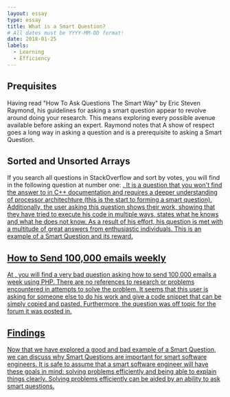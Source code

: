 ```yaml
---
layout: essay
type: essay
title: What is a Smart Question?
# All dates must be YYYY-MM-DD format!
date: 2018-01-25
labels:
  - Learning
  - Efficiency
---
```


## Prequisites 

Having read "How To Ask Questions The Smart Way" by Eric Steven Raymond, his guidelines for asking a smart question appear to revolve around doing your research. This means exploring every possible avenue available before asking an expert. Raymond notes that  A show of respect goes a long way in asking a question and is a prerequisite to asking a Smart Question.


## Sorted and Unsorted Arrays

If you search all questions in StackOverflow and sort by votes, you will find in the following question at number one: <a href=https://stackoverflow.com/questions/11227809/why-is-it-faster-to-process-a-sorted-array-than-an-unsorted-array>. It is a question that you won't find the answer to in C++ documentation and requires a deeper understanding of processor architechture (this is the start to forming a smart question). Additionally, the user asking this question shows their work, showing that they have tried to execute his code in multiple ways, states what he knows and what he does not know. As a result of his effort, his question is met with a multitude of great answers from enthusiastic individuals. This is an example of a Smart Question and its reward.

## How to Send 100,000 emails weekly

At <a href=https://stackoverflow.com/questions/3905734/how-to-send-100-000-emails-weekly>, you will find a very bad question asking how to send 100,000 emails a week using PHP. There are no references to research or problems encountered in attempts to solve the problem. It seems that this user is asking for someone else to do his work and give a code snippet that can be simply copied and pasted. Furthermore, the question was off topic for the forum it was posted in. 

## Findings

Now that we have explored a good and bad example of a Smart Question, we can discuss why Smart Questions are important for smart software engineers. It is safe to assume that a smart software engineer will have these goals in mind: solving problems efficiently and being able to explain things clearly. Solving problems efficiently can be aided by an ability to ask smart questions.
